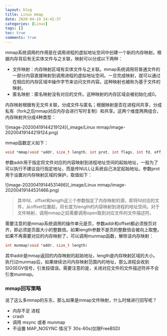 ```yaml
---
layout: blog
title: Linux mmap
date: 2020-04-19 14:41:37
categories: [Linux]
tags: []
toc: true
comments: true
---
```


mmap系统调用的作用是在调用进程的虚拟地址空间中创建一个新的内存映射。根据内存背后有无实体文件与之关联，映射可以分成以下两种：

- 文件映射：内存映射区域有实体文件与之关联。mmap系统调用将普通文件的一部分内容直接映射到调用进程的虚拟地址空间。一旦完成映射，就可以通过在相应的内存区域中操作字节来访问文件内容。这种映射也被称为基于文件的映射。
- 匿名映射：匿名映射没有对应的文件。这种映射的内存区域会被初始化成0。

内存映射根据有无文件关联，分成文件与匿名；根据映射是否在进程间共享，分成私有（fork之后mmap对应内存会进行写时复制）和共享。这两个维度两两组合，内存映射共分成4种类型：

![image-20200419144219124](_image/Linux mmap/image-20200419144219124.png)

mmap函数定义如下：

```c
void *mmap(void *addr, size_t length, int prot, int flags, int fd, off_t offset)
```

参数addr用于指定将文件对应的内容映射到进程地址空间的起始地址，一般为了可以执行不建议自行指定地址，而是传NULL让系统自己决定起始地址。参数prot用于设置对内存映射区域的保护，取值如下：

![image-20200419144531466](_image/Linux mmap/image-20200419144531466.png)

> 其中fd、offset和length这三个参数指定了内存映射的源，即将fd对应的文件，从offset位置起，将长度为length的内容映射到进程的地址空间。对于文件映射，调用mmap之前需要调用open取到对应文件的文件描述符。

需要注意的是mmap系统调用的操作单元是页，参数addr和offset都必须按页对齐，即必须是页面大小的整数倍。如果length参数不是页的整数倍会被向上取整。如果不再需要对应的内存映射了，可以调用munmap函数，解除该内存映射：

```c
int munmap(void *addr, size_t length)
```

其中addr是mmap返回的内存映射的起始地址，length是内存映射区域的大小。执行过munmap后，如果继续访问内存映射范围内的地址，那么进程会收到SIGSEGV信号，引发段错误。需要注意的是，关闭对应文件的文件描述符并不会引发munmap。

### mmap回写策略

说了这么多mmap的东东，那么如果是mmap文件映射，什么时候进行回写呢？

- 内存不足
  进程 
- crash
- 调用 msync 或者 munmap
- 不设置 MAP_NOSYNC 情况下 30s-60s(仅限FreeBSD)

